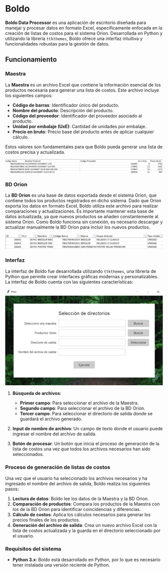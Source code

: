 # Boldo

**Boldo Data Processor** es una aplicación de escritorio diseñada para manejar y procesar datos en formato Excel, específicamente enfocada en la creación de listas de costos para el sistema Orion. Desarrollada en Python y utilizando la librería `ttkthemes`, Boldo ofrece una interfaz intuitiva y funcionalidades robustas para la gestión de datos.

## Funcionamiento

### Maestra

La **Maestra** es un archivo Excel que contiene la información esencial de los productos necesaria para generar una lista de costos. Este archivo incluye los siguientes campos:

- **Código de barras**: Identificador único del producto.
- **Nombre del producto**: Descripción del producto.
- **Código del proveedor**: Identificador del proveedor asociado al producto.
- **Unidad por embalaje (UxE)**: Cantidad de unidades por embalaje.
- **Precio en bruto**: Precio base del producto antes de aplicar cualquier cálculo.

Estos valores son fundamentales para que Boldo pueda generar una lista de costos precisa y actualizada.

![imagen](https://github.com/iancicarelli/Boldo/blob/main/img/maestraFormato.png)

### BD Orion

La **BD Orion** es una base de datos exportada desde el sistema Orion, que contiene todos los productos registrados en dicho sistema. Dado que Orion exporta los datos en formato Excel, Boldo utiliza este archivo para realizar comparaciones y actualizaciones. Es importante mantener esta base de datos actualizada, ya que nuevos productos se añaden constantemente al sistema Orion. Como Boldo funciona sin conexión, es necesario descargar y actualizar manualmente la BD Orion para incluir los nuevos productos.

![imagen](https://github.com/iancicarelli/Boldo/blob/main/img/ProductosBDFormato.png)

### Interfaz

La interfaz de Boldo fue desarrollada utilizando `ttkthemes`, una librería de Python que permite crear interfaces gráficas modernas y personalizables. La interfaz de Boldo cuenta con las siguientes características:

![interfaz](https://github.com/iancicarelli/Boldo/blob/main/img/interfaz.png)

1. **Búsqueda de archivos**:
   - **Primer campo**: Para seleccionar el archivo de la Maestra.
   - **Segundo campo**: Para seleccionar el archivo de la BD Orion.
   - **Tercer campo**: Para seleccionar el directorio de salida donde se guardará el archivo generado.

2. **Input de nombre de archivo**: Un campo de texto donde el usuario puede ingresar el nombre del archivo de salida.

3. **Botón de procesar**: Un botón que inicia el proceso de generación de la lista de costos una vez que todos los archivos necesarios han sido seleccionados.

### Proceso de generación de listas de costos

Una vez que el usuario ha seleccionado los archivos necesarios y ha ingresado el nombre del archivo de salida, Boldo realiza los siguientes pasos:

1. **Lectura de datos**: Boldo lee los datos de la Maestra y la BD Orion.
2. **Comparación de productos**: Compara los productos de la Maestra con los de la BD Orion para identificar coincidencias y diferencias.
3. **Cálculo de costos**: Aplica los cálculos necesarios para generar los precios finales de los productos.
4. **Generación del archivo de salida**: Crea un nuevo archivo Excel con la lista de costos actualizada y la guarda en el directorio seleccionado por el usuario.

### Requisitos del sistema

- **Python 3.x**: Boldo está desarrollado en Python, por lo que es necesario tener instalada una versión reciente de Python.
